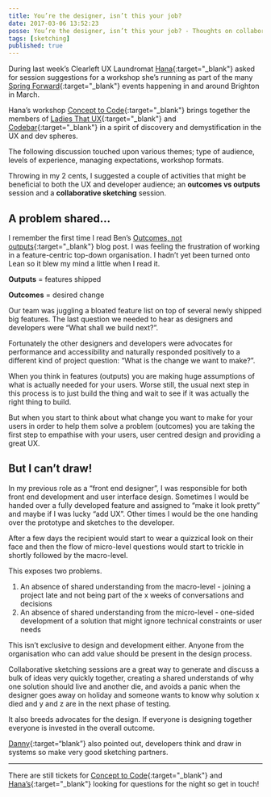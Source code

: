 ```yaml
---
title: You’re the designer, isn’t this your job?
date: 2017-03-06 13:52:23
posse: You’re the designer, isn’t this your job? - Thoughts on collaborative UX + Dev sessions
tags: [sketching]
published: true
---
```


During last week’s Clearleft UX Laundromat [Hana](https://twitter.com/hana_stevenson){:target="_blank"} asked for session suggestions for a workshop she’s running as part of the many [Spring Forward](http://wespringforward.com/){:target="_blank"} events happening in and around Brighton in March.

Hana’s workshop [Concept to Code](https://concepttocode.eventbrite.co.uk/){:target="_blank"} brings together the members of [Ladies That UX](http://ladiesthatux.com/brighton/){:target="_blank"} and [Codebar](https://codebar.io/){:target="_blank"} in a spirit of discovery and demystification in the UX and dev spheres.

The following discussion touched upon various themes; type of audience, levels of experience, managing expectations, workshop formats.

Throwing in my 2 cents, I suggested a couple of activities that might be beneficial to both the UX and developer audience; an **outcomes vs outputs** session and a **collaborative sketching** session.

## A problem shared…

I remember the first time I read Ben’s [Outcomes, not outputs](https://medium.com/@bensauer/outcomes-not-outputs-c9cf584dccd4#.3zio5exb1){:target="_blank"} blog post. I was feeling the frustration of working in a feature-centric top-down organisation. I hadn’t yet been turned onto Lean so it blew my mind a little when I read it.

**Outputs** = features shipped

**Outcomes** = desired change

Our team was juggling a bloated feature list on top of several newly shipped big features. The last question we needed to hear as designers and developers were “What shall we build next?”.

Fortunately the other designers and developers were advocates for performance and accessibility and naturally responded positively to a different kind of project question: “What is the change we want to make?”.

When you think in features (outputs) you are making huge assumptions of what is actually needed for your users. Worse still, the usual next step in this process is to just build the thing and wait to see if it was actually the right thing to build.

But when you start to think about what change you want to make for your users in order to help them solve a problem (outcomes) you are taking the first step to empathise with your users, user centred design and providing a great UX.

## But I can’t draw!

In my previous role as a “front end designer”, I was responsible for both front end development and user interface design. Sometimes I would be handed over a fully developed feature and assigned to “make it look pretty” and maybe if I was lucky “add UX”. Other times I would be the one handing over the prototype and sketches to the developer.

After a few days the recipient would start to wear a quizzical look on their face and then the flow of micro-level questions would start to trickle in shortly followed by the macro-level.

This exposes two problems.

1. An absence of shared understanding from the macro-level - joining a project late and not being part of the x weeks of conversations and decisions
2. An absence of shared understanding from the micro-level - one-sided development of a solution that might ignore technical constraints or user needs

This isn’t exclusive to design and development either. Anyone from the organisation who can add value should be present in the design process.

Collaborative sketching sessions are a great way to generate and discuss a bulk of ideas very quickly together, creating a shared understands of why one solution should live and another die, and avoids a panic when the designer goes away on holiday and someone wants to know why solution x died and y and z are in the next phase of testing.

It also breeds advocates for the design. If everyone is designing together everyone is invested in the overall outcome.

[Danny](https://twitter.com/yandle){:target=“blank”} also pointed out, developers think and draw in systems so make very good sketching partners.

---

There are still tickets for [Concept to Code](https://concepttocode.eventbrite.co.uk/){:target="_blank"} and [Hana’s](https://twitter.com/hana_stevenson){:target="_blank"} looking for questions for the night so get in touch!
